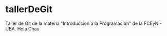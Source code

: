# tallerDeGit

Taller de Git de la materia "Introduccion a la Programacion" de la FCEyN - UBA.
Hola
Chau
